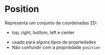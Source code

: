 # Position

<position>

Representa um conjunto de coordenadas 2D:
- top, right, bottom, left e center

* usado para alguns tipos de propriedades
* Não confundir com a propriedade `position`

